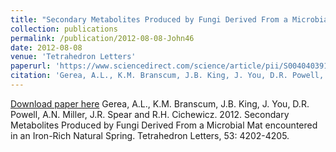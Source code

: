 ```yaml
---
title: "Secondary Metabolites Produced by Fungi Derived From a Microbial Mat encountered in an Iron-Rich Natural Spring"
collection: publications
permalink: /publication/2012-08-08-John46
date: 2012-08-08
venue: 'Tetrahedron Letters'
paperurl: 'https://www.sciencedirect.com/science/article/pii/S0040403912009562'
citation: 'Gerea, A.L., K.M. Branscum, J.B. King, J. You, D.R. Powell, A.N. Miller, J.R. Spear and R.H. Cichewicz.  2012.  Secondary Metabolites Produced by Fungi Derived From a Microbial Mat encountered in an Iron-Rich Natural Spring.  Tetrahedron Letters, 53: 4202-4205.'
---
```


<a href='https://www.sciencedirect.com/science/article/pii/S0040403912009562'>Download paper here</a>
Gerea, A.L., K.M. Branscum, J.B. King, J. You, D.R. Powell, A.N. Miller, J.R. Spear and R.H. Cichewicz.  2012.  Secondary Metabolites Produced by Fungi Derived From a Microbial Mat encountered in an Iron-Rich Natural Spring.  Tetrahedron Letters, 53: 4202-4205.